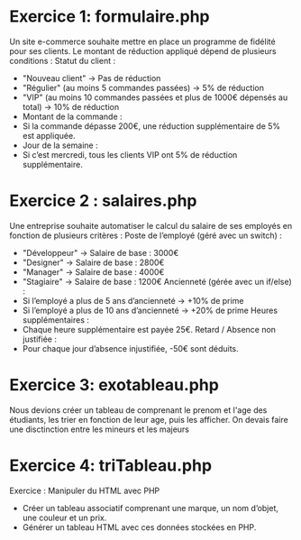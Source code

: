 # Exercice 1: formulaire.php

Un site e-commerce souhaite mettre en place un programme de fidélité pour ses clients.
Le montant de réduction appliqué dépend de plusieurs conditions :
Statut du client :
- "Nouveau client" → Pas de réduction
- "Régulier" (au moins 5 commandes passées) → 5% de réduction
- "VIP" (au moins 10 commandes passées et plus de 1000€ dépensés au total) → 10% de réduction
- Montant de la commande :
- Si la commande dépasse 200€, une réduction supplémentaire de 5% est appliquée.
- Jour de la semaine :
- Si c’est mercredi, tous les clients VIP ont 5% de réduction supplémentaire.

# Exercice 2 : salaires.php

Une entreprise souhaite automatiser le calcul du salaire de ses employés en fonction de plusieurs critères :
Poste de l’employé (géré avec un switch) :
- "Développeur" → Salaire de base : 3000€
- "Designer" → Salaire de base : 2800€
- "Manager" → Salaire de base : 4000€
- "Stagiaire" → Salaire de base : 1200€
Ancienneté (gérée avec un if/else) :
- Si l’employé a plus de 5 ans d’ancienneté → +10% de prime
- Si l’employé a plus de 10 ans d’ancienneté → +20% de prime
Heures supplémentaires :
- Chaque heure supplémentaire est payée 25€.
Retard / Absence non justifiée :
- Pour chaque jour d’absence injustifiée, -50€ sont déduits.

# Exercice 3: exotableau.php

Nous devions créer un tableau de comprenant le prenom et l'age des étudiants, les trier en fonction de leur age, puis les afficher.
On devais faire une disctinction entre les mineurs et les majeurs

# Exercice 4: triTableau.php

Exercice : Manipuler du HTML avec PHP
- Créer un tableau associatif comprenant une marque, un nom d’objet, une couleur et un prix.
- Générer un tableau HTML avec ces données stockées en PHP.